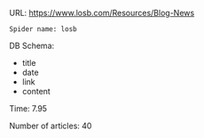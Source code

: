 URL: https://www.losb.com/Resources/Blog-News

    Spider name: losb

DB Schema:
- title
- date
- link
- content

Time: 7.95

Number of articles: 40
